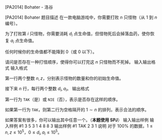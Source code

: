 



[PA2014] Bohater - 洛谷














[PA2014] Bohater
题目描述
在一款电脑游戏中，你需要打败 $n$ 只怪物（从 $1$ 到 $n$ 编号）。

为了打败第 $i$ 只怪物，你需要消耗 $d_i$ 点生命值，但怪物死后会掉落血药，使你恢复 $a_i$ 点生命值。

任何时候你的生命值都不能降到 $0$（或 $0$ 以下）。

请问是否存在一种打怪顺序，使得你可以打完这 $n$ 只怪物而不死掉。
输入输出格式
输入格式

第一行两个整数 $n,z$，分别表示怪物的数量和你的初始生命值。

接下来 $n$ 行，每行两个整数 $d_i,a_i$。
输出格式

第一行为 `TAK`（是）或 `NIE`（否），表示是否存在这样的顺序。

如果第一行为 `TAK`，则第二行为空格隔开的 $1\sim n$ 的排列，表示合法的顺序。

如果答案有很多，你可以输出其中任意一个。（**本题使用 SPJ**）
输入输出样例
输入样例 #1
3 5
3 1
4 8
8 3
输出样例 #1
TAK
2 3 1 
说明
对于 $100\%$ 的数据，$1\le n,z\le 10^5$，$0\le d_i,a_i\le 10^5$。






